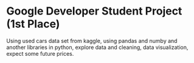 # Google Developer Student Project (1st Place)
Using used cars data set from kaggle, using pandas and numby and another libraries in python, explore data and cleaning, data visualization, expect some future prices.

